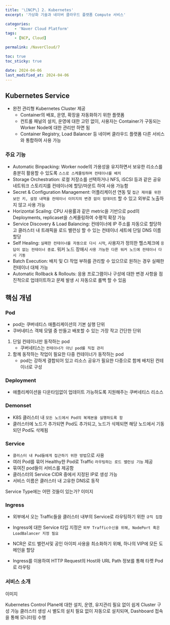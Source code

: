 ```yaml
---
title: '\[NCP\] 2. Kubernetes'
excerpt: '가상화 기술과 네이버 클라우드 플랫폼 Compute 서비스'

categories:
    - 'Naver Cloud Platform'
tags:
    - [NCP, Cloud]

permalink: /NaverCloud/7

toc: true
toc_sticky: true

date: 2024-04-06
last_modified_at: 2024-04-06
---
```


## Kubernetes Service

-   완전 관리형 Kubernetes Cluster 제공
    -   Container의 배포, 운영, 확장을 자동화하기 위한 플랫폼
    -   컨트롤 패널의 설치, 운영에 대한 고민 없이, 사용자는 Container가 구동되는 Worker Node에 대한 관리만 하면 됨
    -   Container Registry, Load Balancer 등 네이버 클라우드 플랫폼 다른 서비스와 통합하여 사용 가능

### 주요 기능

-   Automatic Binpacking: Worker node의 가용성을 유지하면서 보유한 리소스를 충분히 활용할 수 있도록 `스스로 스케쥴링하며 컨테이너를 배치`
-   Storage Orchestration: 로컬 저장소를 선택하거나 NFS, iSCSI 등과 같은 공유 네트워크 스토리지를 컨테이너에 할당/마운트 하여 사용 가능함
-   Secret & Configuration Management: 어플리케이션 연동 및 `접근 제어를 위한 보안 키, 설정 내역을 컨테이너 이미지의 변경 없이 업데이트` 할 수 있고 외부로 노출하지 않고 사용 가능
-   Horizontal Scailng: CPU 사용률과 같은 metric을 기반으로 pod의 Deployments, replicaset을 스케줄링하여 수평적 확장 가능
-   Service Discovery & Load Balancing: 컨테이너에 IP 주소를 자동으로 할당하고 클러스터 내 트래픽을 로드 밸런싱 할 수 있는 컨테이너 세트에 단일 DNS 이름 할당
-   Self Healing: `실패한 컨테이너를 자동으로 다시 시작`, 사용자가 정의한 헬스체크에 `응답이 없는 컨테이너 종료`. 워커 노드 장애시 `사용 가능한 다른 워커 노드에 컨테이너 다시 기동`
-   Batch Execution: 배치 및 CI 작업 부하를 관리할 수 있으므로 원하는 경우 실패한 컨테이너 대체 가능
-   Automatic Rollback & Rollouts: 응용 프로그램이나 구성에 대한 변경 사항을 점진적으로 업데이트하고 문제 발생 시 자동으로 롤백 할 수 있음

## 핵심 개념

### Pod

-   pod는 쿠버네티스 애플리케이션의 기본 실행 단위
-   쿠버네티스 객체 모델 중 만들고 배포할 수 있는 가장 작고 간단한 단위

1. 단일 컨테이너만 동작하는 pod
    - 쿠버네티스는 `컨테이너가 아닌 pod를 직접 관리`
2. 함께 동작하는 작업이 필요한 다중 컨테이너가 동작하는 pod
    - pod는 강하게 결합되어 있고 리소스 공유가 필요한 다중으로 함께 배치된 컨테이너로 구성

### Deployment

-   애플리케이션을 다운타임없이 업데이트 가능하도록 지원해주는 쿠버네티스 리소스

### Demonset

-   K8S 클러스터 내 `모든 노드에서 Pod의 복제본을 실행하도록 함`
-   클러스터에 노드가 추가되면 Pod도 추가되고, 노드가 삭제되면 해당 노드에서 기동되던 Pod도 삭제됨

### Service

-   `클러스터 내 Pod들에게 접근하기 위한 방법`으로 사용
-   여러 Pod를 묶어 Healthy한 Pod로 Traffic `라우팅하는 로드 밸런싱 기능` 제공
-   묶여진 pod들이 서비스를 제공함
-   클러스터의 Service CIDR 중에서 지정된 IP로 생성 가능
-   서비스 이름은 클러스터 내 고유한 DNS로 동작

Service Type에는 어떤 것들이 있는가?
이미지

### Ingress

-   외부에서 오는 Traffic들을 클러스터 내부의 Service로 라우팅하기 위한 `규칙 집합`
-   Ingress에 대한 Service 타입 지정은 `외부 Traffic수신을 위해, NodePort 혹은 LoadBalancer 지정 필요`

-   NCR은 로드 밸런서및 공인 아이피 사용을 최소화하기 위해, 하나의 VIP에 모든 도메인을 할당
-   Ingress를 이용하여 HTTP Request의 Host와 URL Path 정보를 통해 타켓 Pod로 라우팅

### 서비스 소개

이미지

Kubernetes Control Plane에 대한 설치, 운영, 유지관리 필요 없이 쉽게 Cluster 구성 가능
클러스터 생성 시 별도의 설치 필요 없이 자동으로 설치되며, Dashboard 접속을 통해 모니터링 수행
